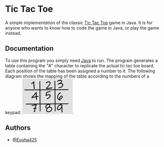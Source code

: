 # Tic Tac Toe

A simple implementation of the classic [Tic Tac Toe](https://en.wikipedia.org/wiki/Tic-tac-toe) game in Java. It is for anyone who wants to know how to code the game in Java, or play the game instead.

## Documentation

To use this program you simply need [Java](https://www.oracle.com/java/technologies/downloads/) to run. The program generates a table containing the "#" character to replicate the actual tic tac toe board. Each position of the table has been assigned a number to it.  The following diagram shows the mapping of the table according to the numbers of a keypad: 
![map picture](https://github.com/Eusha425/TicTacToe/blob/main/Table%20map.png).

## Authors

- [@Eusha425](https://github.com/Eusha425)
